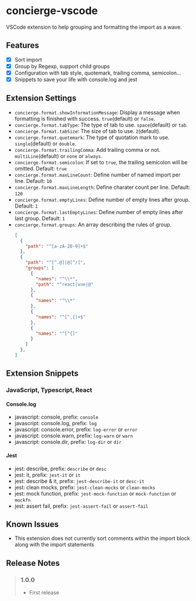 # concierge-vscode

VSCode extension to help grouping and formatting the import as a wave.

## Features

- [x] Sort import
- [x] Group by Regexp, support child groups
- [x] Configuration with tab style, quotemark, trailing comma, semicolon...
- [x] Snippets to save your life with console.log and jest

## Extension Settings

- `concierge.format.showInformationMessage`: Display a message when formatting is finished with success. `true`(default) or `false`.
- `concierge.format.tabType`: The type of tab to use. `space`(default) or `tab`.
- `concierge.format.tabSize`: The size of tab to use. `2`(default).
- `concierge.format.quotemark`: The type of quotation mark to use. `single`(default) or `double`.
- `concierge.format.trailingComma`: Add trailing comma or not. `multiLine`(default) or `none` or `always`.
- `concierge.format.semicolon`: If set to `true`, the trailing semicolon will be omitted. Default: `true`
- `concierge.format.maxLineCount`: Define number of named import per line. Default: `10`
- `concierge.format.maxLineLength`: Define charater count per line. Default: `120`
- `concierge.format.emptyLines`: Define number of empty lines after group. Default: `1`
- `concierge.format.lastEmptyLines`: Define number of empty lines after last group. Default: `1`
- `concierge.format.groups`: An array describing the rules of group. 
  ```json
  [
    {
      "path": "^[a-zA-Z0-9]+$"
    },
    {
      "path": "^[^.@]|@[^/]",
      "groups": [
        {
          "names": "^\\*",
          "path": "^react|vue|@"
        },
        {
          "names": "^\\*"
        },
        {
          "names": "^[^,{]+$"
        },
        {
          "names": "^[^{]"
        }
      ]
    },
  ]
  ```

## Extension Snippets

### JavaScript, Typescript, React

#### Console.log

- javascript: console, prefix: `console`
- javascript: console.log, prefix: `log`
- javascript: console.error, prefix: `log-error` or `error`
- javascript: console.warn, prefix: `log-warn` or `warn`
- javascript: console.dir, prefix: `log-dir` or `dir`

#### Jest

- jest: describe, prefix: `describe` or `desc`
- jest: it, prefix: `jest-it` or `it`
- jest: describe & it, prefix: `jest-describe-it` or `desc-it`
- jest: clean mocks, prefix: `jest-clean-mocks` or `clean-mocks`
- jest: mock function, prefix: `jest-mock-function` or `mock-function` or `mockfn`
- jest: assert fail, prefix: `jest-assert-fail` or `assert-fail`

## Known Issues

- This extension does not currently sort comments within the import block along with the import statements

## Release Notes

> ### 1.0.0
> - First release
